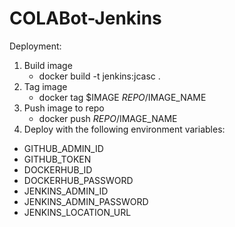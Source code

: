 # COLABot-Jenkins
Deployment:
1.  Build image
    - docker build -t jenkins:jcasc .
2. Tag image
    - docker tag $IMAGE $REPO/$IMAGE_NAME
3. Push image to repo
    - docker push $REPO/$IMAGE_NAME
4. Deploy with the following environment variables:
- GITHUB_ADMIN_ID
- GITHUB_TOKEN
- DOCKERHUB_ID
- DOCKERHUB_PASSWORD
- JENKINS_ADMIN_ID
- JENKINS_ADMIN_PASSWORD
- JENKINS_LOCATION_URL

